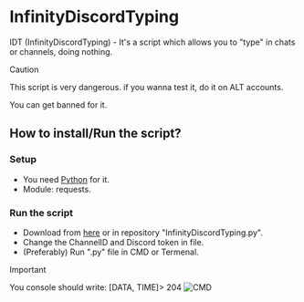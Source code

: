 # InfinityDiscordTyping
IDT (InfinityDiscordTyping) - It's a script which allows you to "type" in chats or channels, doing nothing.
> [!CAUTION]
> This script is very dangerous. if you wanna test it, do it on ALT accounts.
>
> You can get banned for it.

## How to install/Run the script?
### Setup
- You need [Python](https://www.python.org/downloads/) for it.
- Module: requests.
### Run the script
- Download from [here](https://github.com/JustStudioGH/InfinityDiscordTyping/blob/main/InfinityDiscordTyping.py) or in repository "InfinityDiscordTyping.py".
- Change the ChannelID and Discord token in file.
- (Preferably) Run ".py" file in CMD or Termenal.
> [!IMPORTANT]
> You console should write: [DATA, TIME]> 204
![CMD](https://i.ibb.co/d4YdyNbz/cmd-ttjr-PHCv6a.png)
